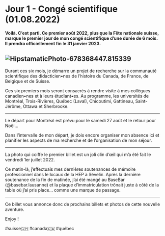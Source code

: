 
# **Jour 1 - Congé scientifique (01.08.2022)**

**Voilà. C’est parti. Ce premier août 2022, plus que la Fête nationale suisse, marque le premier jour de mon congé scientifique d’une durée de 6 mois. Il prendra officiellement fin le 31 janvier 2023.**

![HipstamaticPhoto-678368447.815339](https://i.imgur.com/mgYBwR9.jpg)
------------------------
Durant ces six mois, je démarre un projet de recherche sur la communauté scientifique des didacticien•nes de l’histoire du Canada, de France, de Belgique et de Suisse.

Ces six premiers mois seront consacrés à rendre visite à mes collègues canadien•nes et à leurs étudiant•es. Au programme, les universités de Montréal, Trois-Rivières, Québec (Laval), Chicoutimi, Gattineau, Saint-Jérôme, Ottawa et Sherbrooke.

------------------------
Le départ pour Montréal est prévu pour le samedi 27 août et le retour pour Noël…

Dans l’intervalle de mon départ, je dois encore organiser mon absence ici et planifier les aspects de ma recherche et de l’organisation de mon séjour.

---------------------
La photo qui coiffe le premier billet est un joli clin d’œil qui m’a été fait le vendredi 1er juillet 2022.

Ce matin-là, j’effectuais mes dernières soutenances de mémoire professionnel dans le locaux de la HEP à Sévelin. Après la dernière soutenance de la fin de matinée, j’ai été mangé au BaseBar (@basebar.lausanne) et la plaque d’immatriculation trônait juste à côté de la table où j’ai pris place… comme une marque de passage.

---------------------

Ce billet vous annonce donc de prochains billets et photos de cette nouvelle aventure.

Enjoy !

#suisse🇨🇭 #canada🇨🇦 #québec
